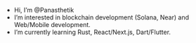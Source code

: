 - Hi, I’m @Panasthetik
- I’m interested in blockchain development (Solana, Near) and Web/Mobile development.
- I’m currently learning Rust, React/Next.js, Dart/Flutter. 

<!---
Panasthetik/Panasthetik is a ✨ special ✨ repository because its `README.md` (this file) appears on your GitHub profile.
You can click the Preview link to take a look at your changes.
--->
